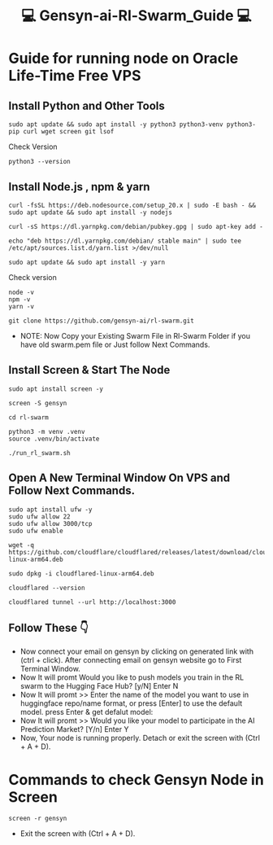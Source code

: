 <div align="center">

# 💻 Gensyn-ai-Rl-Swarm_Guide 💻

</div>

# Guide for running node on Oracle Life-Time Free VPS

## Install Python and Other Tools

```
sudo apt update && sudo apt install -y python3 python3-venv python3-pip curl wget screen git lsof
```

Check Version

```
python3 --version
```

## Install Node.js , npm & yarn

```
curl -fsSL https://deb.nodesource.com/setup_20.x | sudo -E bash - && sudo apt update && sudo apt install -y nodejs
```

```
curl -sS https://dl.yarnpkg.com/debian/pubkey.gpg | sudo apt-key add -
```

```
echo "deb https://dl.yarnpkg.com/debian/ stable main" | sudo tee /etc/apt/sources.list.d/yarn.list >/dev/null
```

```
sudo apt update && sudo apt install -y yarn
```

Check version

```
node -v
npm -v
yarn -v
```

```
git clone https://github.com/gensyn-ai/rl-swarm.git
```

* NOTE: Now Copy your Existing Swarm File in Rl-Swarm Folder if you have old swarm.pem file or Just follow Next Commands.

## Install Screen & Start The Node

```
sudo apt install screen -y
```

```
screen -S gensyn
```

```
cd rl-swarm
```

```
python3 -m venv .venv
source .venv/bin/activate
```

```
./run_rl_swarm.sh
```

## Open A New Terminal Window On VPS and Follow Next Commands.

```
sudo apt install ufw -y
sudo ufw allow 22
sudo ufw allow 3000/tcp
sudo ufw enable
```

```
wget -q https://github.com/cloudflare/cloudflared/releases/latest/download/cloudflared-linux-arm64.deb
```

```
sudo dpkg -i cloudflared-linux-arm64.deb
```

```
cloudflared --version
```

```
cloudflared tunnel --url http://localhost:3000
```

## Follow These 👇

* Now connect your email on gensyn by clicking on generated link with (ctrl + click). After connecting email on gensyn website go to First Terminal Window.
* Now It will promt Would you like to push models you train in the RL swarm to the Hugging Face Hub? [y/N] Enter N
* Now It will promt >> Enter the name of the model you want to use in huggingface repo/name format, or press [Enter] to use the default model. press Enter & get defalut model:
* Now It will promt >> Would you like your model to participate in the AI Prediction Market? [Y/n] Enter Y
* Now, Your node is running properly. Detach or exit the screen with (Ctrl + A + D).

# Commands to check Gensyn Node in Screen

```
screen -r gensyn
```

* Exit the screen with (Ctrl + A + D).
